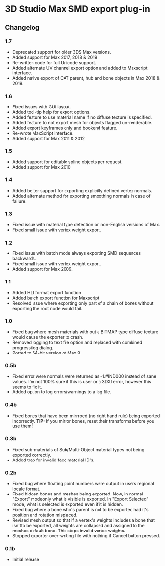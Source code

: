 # 3D Studio Max SMD export plug-in

## Changelog

### 1.7
* Deprecated support for older 3DS Max versions.
* Added support for Max 2017, 2018 & 2019
* Re-written code for full Unicode support.
* Added alternate UV channel export option and added to Maxscript interface.
* Added native export of CAT parent, hub and bone objects in Max 2018 & 2019.

### 1.6
* Fixed issues with GUI layout.
* Added tool-tip help for export options.
* Added feature to use material name if no diffuse texture is specified.
* Added feature to not export mesh for objects flagged un-renderable.                     
* Added export keyframes only and bookend feature.
* Re-wrote MaxScript interface.        
* Added support for Max 2011 & 2012

### 1.5
* Added support for editable spline objects per request.
* Added support for Max 2010

### 1.4
* Added better support for exporting explicitly defined vertex normals.
* Added alternate method for exporting smoothing normals in case of failure.

### 1.3
* Fixed issue with material type detection on non-English versions of Max.
* Fixed small issue with vertex weight export.

### 1.2
* Fixed issue with batch mode always exporting SMD sequences backwards.
* Fixed small issue with vertex weight export.
* Added support for Max 2009.

### 1.1
* Added HL1 format export function
* Added batch export function for Maxscript
* Resolved issue where exporting only part of a chain of bones without exporting the root node would fail.

### 1.0
* Fixed bug where mesh materials with out a BITMAP type diffuse texture would cause the exporter to crash.
* Removed logging to text file option and replaced with combined progress/log dialog.
* Ported to 64-bit version of Max 9.

### 0.5b
* Fixed error were normals were returned as -1.#IND000 instead of sane values. I'm not 100% sure if this is user or a 3DXI error, however this seems to fix it.
* Added option to log errors/warnings to a log file.

### 0.4b
* Fixed bones that have been mirrroed (no right hand rule) being exported incorrectly. **TIP:** If you mirror bones, reset their transforms before you use them!

### 0.3b
* Fixed sub-materials of Sub/Multi-Object material types not being exported correctly.
* Added trap for invalid face material ID's.

### 0.2b
* Fixed bug where floating point numbers were output in users regional locale format.
* Fixed hidden bones and meshes being exported. Now, in normal "Export" modeonly what is visible is exported. In "Export Selected" mode, what is selected is exported even if it is hidden.
* Fixed bug where a bone who's parent is not to be exported had it's position and rotation misplaced.
* Revised mesh output so that if a vertex's weights includes a bone that isn'tto be exported, all weights are collapsed and assigned to the meshes default bone. This stops invalid vertex weights.
* Stopped exporter over-writing file with nothing if Cancel button pressed.

### 0.1b
* Initial release 
